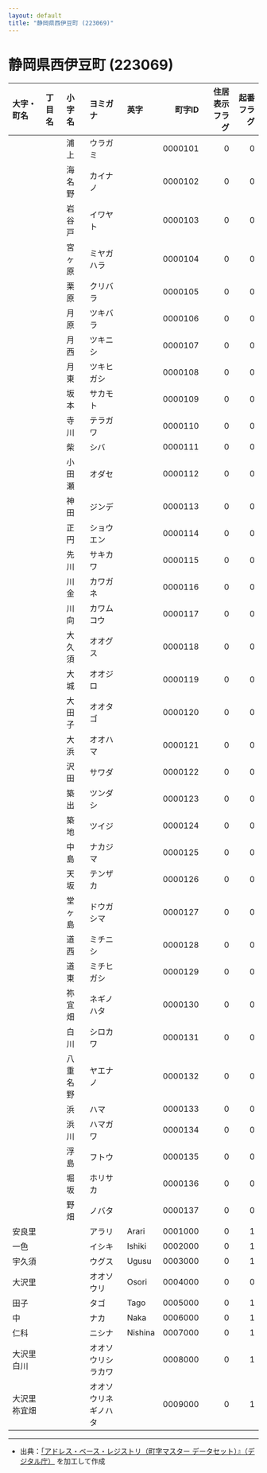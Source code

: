 ```yaml
---
layout: default
title: "静岡県西伊豆町 (223069)"
---
```


# 静岡県西伊豆町 (223069)

| 大字・町名 | 丁目名 | 小字名 | ヨミガナ | 英字 | 町字ID | 住居表示フラグ | 起番フラグ |
|:--------|:------|:------|:-----------------|:---------------------|--------:|----------:|--------:|
|  |  | 浦上 | ウラガミ |  | 0000101 | 0 | 0 |
|  |  | 海名野 | カイナノ |  | 0000102 | 0 | 0 |
|  |  | 岩谷戸 | イワヤト |  | 0000103 | 0 | 0 |
|  |  | 宮ヶ原 | ミヤガハラ |  | 0000104 | 0 | 0 |
|  |  | 栗原 | クリバラ |  | 0000105 | 0 | 0 |
|  |  | 月原 | ツキバラ |  | 0000106 | 0 | 0 |
|  |  | 月西 | ツキニシ |  | 0000107 | 0 | 0 |
|  |  | 月東 | ツキヒガシ |  | 0000108 | 0 | 0 |
|  |  | 坂本 | サカモト |  | 0000109 | 0 | 0 |
|  |  | 寺川 | テラガワ |  | 0000110 | 0 | 0 |
|  |  | 柴 | シバ |  | 0000111 | 0 | 0 |
|  |  | 小田瀬 | オダセ |  | 0000112 | 0 | 0 |
|  |  | 神田 | ジンデ |  | 0000113 | 0 | 0 |
|  |  | 正円 | ショウエン |  | 0000114 | 0 | 0 |
|  |  | 先川 | サキカワ |  | 0000115 | 0 | 0 |
|  |  | 川金 | カワガネ |  | 0000116 | 0 | 0 |
|  |  | 川向 | カワムコウ |  | 0000117 | 0 | 0 |
|  |  | 大久須 | オオグス |  | 0000118 | 0 | 0 |
|  |  | 大城 | オオジロ |  | 0000119 | 0 | 0 |
|  |  | 大田子 | オオタゴ |  | 0000120 | 0 | 0 |
|  |  | 大浜 | オオハマ |  | 0000121 | 0 | 0 |
|  |  | 沢田 | サワダ |  | 0000122 | 0 | 0 |
|  |  | 築出 | ツンダシ |  | 0000123 | 0 | 0 |
|  |  | 築地 | ツイジ |  | 0000124 | 0 | 0 |
|  |  | 中島 | ナカジマ |  | 0000125 | 0 | 0 |
|  |  | 天坂 | テンザカ |  | 0000126 | 0 | 0 |
|  |  | 堂ヶ島 | ドウガシマ |  | 0000127 | 0 | 0 |
|  |  | 道西 | ミチニシ |  | 0000128 | 0 | 0 |
|  |  | 道東 | ミチヒガシ |  | 0000129 | 0 | 0 |
|  |  | 祢宜畑 | ネギノハタ |  | 0000130 | 0 | 0 |
|  |  | 白川 | シロカワ |  | 0000131 | 0 | 0 |
|  |  | 八重名野 | ヤエナノ |  | 0000132 | 0 | 0 |
|  |  | 浜 | ハマ |  | 0000133 | 0 | 0 |
|  |  | 浜川 | ハマガワ |  | 0000134 | 0 | 0 |
|  |  | 浮島 | フトウ |  | 0000135 | 0 | 0 |
|  |  | 堀坂 | ホリサカ |  | 0000136 | 0 | 0 |
|  |  | 野畑 | ノバタ |  | 0000137 | 0 | 0 |
| 安良里 |  |  | アラリ | Arari | 0001000 | 0 | 1 |
| 一色 |  |  | イシキ | Ishiki | 0002000 | 0 | 1 |
| 宇久須 |  |  | ウグス | Ugusu | 0003000 | 0 | 1 |
| 大沢里 |  |  | オオソウリ | Osori | 0004000 | 0 | 0 |
| 田子 |  |  | タゴ | Tago | 0005000 | 0 | 1 |
| 中 |  |  | ナカ | Naka | 0006000 | 0 | 1 |
| 仁科 |  |  | ニシナ | Nishina | 0007000 | 0 | 1 |
| 大沢里白川 |  |  | オオソウリシラカワ |  | 0008000 | 0 | 1 |
| 大沢里祢宜畑 |  |  | オオソウリネギノハタ |  | 0009000 | 0 | 1 |

---

- 出典：[「アドレス・ベース・レジストリ（町字マスター データセット）』（デジタル庁）](https://www.digital.go.jp/policies/base_registry_address/) を加工して作成